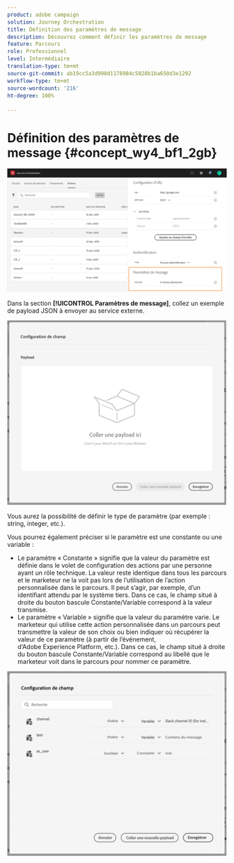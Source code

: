 ```yaml
---
product: adobe campaign
solution: Journey Orchestration
title: Définition des paramètres de message
description: Découvrez comment définir les paramètres de message
feature: Parcours
role: Professionnel
level: Intermédiaire
translation-type: tm+mt
source-git-commit: ab19cc5a3d998d1178984c5028b1ba650d3e1292
workflow-type: tm+mt
source-wordcount: '216'
ht-degree: 100%

---
```



# Définition des paramètres de message {#concept_wy4_bf1_2gb}

![](../assets/messageparameterssection.png)

Dans la section **[!UICONTROL Paramètres de message]**, collez un exemple de payload JSON à envoyer au service externe.

![](../assets/customactionpayloadmessage.png)

Vous aurez la possibilité de définir le type de paramètre (par exemple : string, integer, etc.).

Vous pourrez également préciser si le paramètre est une constante ou une variable :

* Le paramètre « Constante » signifie que la valeur du paramètre est définie dans le volet de configuration des actions par une personne ayant un rôle technique. La valeur reste identique dans tous les parcours et le marketeur ne la voit pas lors de l’utilisation de l’action personnalisée dans le parcours. Il peut s’agir, par exemple, d’un identifiant attendu par le système tiers. Dans ce cas, le champ situé à droite du bouton bascule Constante/Variable correspond à la valeur transmise.
* Le paramètre « Variable » signifie que la valeur du paramètre varie. Le marketeur qui utilise cette action personnalisée dans un parcours peut transmettre la valeur de son choix ou bien indiquer où récupérer la valeur de ce paramètre (à partir de l’événement, d‘Adobe Experience Platform, etc.). Dans ce cas, le champ situé à droite du bouton bascule Constante/Variable correspond au libellé que le marketeur voit dans le parcours pour nommer ce paramètre.

![](../assets/customactionpayloadmessage2.png)
